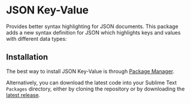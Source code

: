 # JSON Key-Value

Provides better syntax highlighting for JSON documents. This package adds a new syntax definition for JSON which highlights keys and values with different data types:

## Installation

The best way to install JSON Key-Value is through [Package Manager](https://packagecontrol.io/). 

Alternatively, you can download the latest code into your Sublime Text `Packages` directory, either by cloning the repository or by downloading the [latest release](https://github.com/aurule/json-kv/releases).
